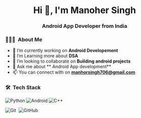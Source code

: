 <h1 align="center">Hi 👋, I'm Manoher Singh</h1>
<h3 align="center"> Android App Developer from India</h3>

### 👨🏻‍💻 &nbsp;About Me

- 🔭 I’m currently working on **Android Developement**
- 🌱 I’m Learning more about **DSA**
- 👯 I’m looking to collaborate on **Building android projects**
- 💬 Ask me about ** Android App development** 
- 📫 You can connect with on  **manhorsingh706@gmail.com**


### 🛠 &nbsp;Tech Stack

![Python](https://img.shields.io/badge/c++-%23ED8B00.svg?style=for-the-badge&logo=openjdk&logoColor=white)
![Android](https://img.shields.io/badge/Android-3DDC84?style=for-the-badge&logo=android&logoColor=white)
![C++](https://img.shields.io/badge/c++-%2300599C.svg?style=for-the-badge&logo=c&logoColor=white)


![Git](https://img.shields.io/badge/-Git-05122A?style=flat&logo=git)&nbsp;
![GitHub](https://img.shields.io/badge/-GitHub-05122A?style=flat&logo=github)&nbsp;



